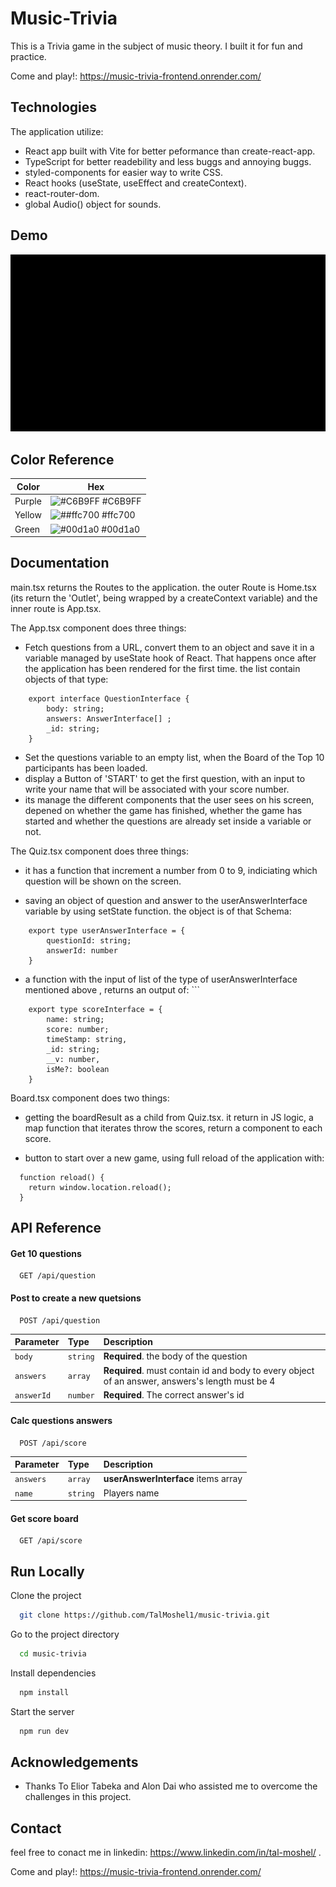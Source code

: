 
# Music-Trivia 

This is a Trivia game in the subject of music theory. I built it for fun and practice.

Come and play!: https://music-trivia-frontend.onrender.com/

## Technologies

The application utilize:

-   React app built with Vite for better peformance than create-react-app.
-   TypeScript for better readebility and less buggs and annoying buggs.
-   styled-components for easier way to write CSS.
-   React hooks (useState, useEffect and createContext).
-   react-router-dom.
-   global Audio() object for sounds.


## Demo

![music trivia](https://raw.githubusercontent.com/TalMoshel1/music-trivia/main/musicDemo.gif)




## Color Reference

| Color             | Hex                                                                |
| ----------------- | ------------------------------------------------------------------ |
| Purple | ![#C6B9FF](https://via.placeholder.com/10/C6B9FF?text=+) #C6B9FF |
| Yellow | ![##ffc700](https://via.placeholder.com/10/ffc700?text=+) #ffc700 |
| Green | ![#00d1a0](https://via.placeholder.com/10/00b48a?text=+) #00d1a0 |

## Documentation

main.tsx returns the Routes to the application. the outer Route is
Home.tsx (its return the 'Outlet', being wrapped by a createContext variable) and the inner route is App.tsx.

The App.tsx component does three things: 
- Fetch questions from a URL, convert them to an object and save it in a variable managed by useState hook of React. That happens once after the application has been rendered for the first time.
    the list contain objects of that type:
```
    export interface QuestionInterface {
        body: string;
        answers: AnswerInterface[] ;
        _id: string;
    }
```

- Set the questions variable to an empty list, when the Board of the Top 10 participants has been loaded.
- display a Button of 'START' to get the first question, with an input to write your name that will be associated with your score number.
- its manage the different components that the user sees on his screen, depened on whether the game has finished, whether the game has started and whether the questions are already set inside a variable or not.

The Quiz.tsx component does three things: 
- it has a function that increment a number from 0 to 9, indiciating which question will be shown on the screen. 

- saving an object of question and answer to the userAnswerInterface variable by using setState function. the object is of that Schema: 
```
    export type userAnswerInterface = {
        questionId: string;
        answerId: number
    }
```

- a function with the input of list of the type of userAnswerInterface mentioned above , returns an output of: ```
``` 
    export type scoreInterface = {
        name: string;
        score: number;
        timeStamp: string,
        _id: string;
        __v: number,
        isMe?: boolean
    }
```

Board.tsx component does two things:

- getting the boardResult as a child from Quiz.tsx. it return in JS logic, a map function that iterates throw the scores, return a <Score> component to each score.

- button to start over a new game, using full reload of the application with:
```
  function reload() {
    return window.location.reload();
  }
  ```

## API Reference
    
#### Get 10 questions

```http
  GET /api/question
```

#### Post to create a new quetsions

```http
  POST /api/question
```

| Parameter | Type     | Description                            |
| :-------- | :------- | :--------------------------------      |
| `body`    | `string` | **Required**. the body of the question |
| `answers` | `array`  | **Required**. must contain id and body to every object of an answer, answers's length must be 4     |
| `answerId`| `number` | **Required**. The correct answer's id  |

#### Calc questions answers

```http
  POST /api/score
```

| Parameter | Type     | Description                         |
| :-------- | :------- | :---------------------------------- |
| `answers` | `array`  | **userAnswerInterface** items array |
| `name`    | `string` | Players name                        |


#### Get score board

```http
  GET /api/score
```

  
## Run Locally

Clone the project

```bash
  git clone https://github.com/TalMoshel1/music-trivia.git
```

Go to the project directory

```bash
  cd music-trivia
```

Install dependencies

```bash
  npm install
```

Start the server

```bash
  npm run dev
```
    
    
## Acknowledgements

 - Thanks To Elior Tabeka and Alon Dai who assisted me to overcome the challenges in this project.
    
## Contact    
    
feel free to conact me in linkedin: https://www.linkedin.com/in/tal-moshel/ .
    
Come and play!: https://music-trivia-frontend.onrender.com/



